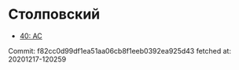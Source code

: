 # Столповский
- [40: AC](40.md)

Commit: f82cc0d99df1ea51aa06cb8f1eeb0392ea925d43
 fetched at: 20201217-120259
